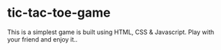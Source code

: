 # tic-tac-toe-game
This is a simplest game is built using HTML, CSS & Javascript.
Play with your friend and enjoy it..
